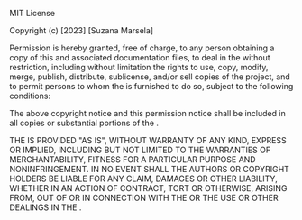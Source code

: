 MIT License

Copyright (c) [2023] [Suzana Marsela]

Permission is hereby granted, free of charge, to any person obtaining a copy of this and associated documentation files, to deal in the without restriction, including without limitation the rights to use, copy, modify, merge, publish, distribute, sublicense, and/or sell copies of the project, and to permit persons to whom the is furnished to do so, subject to the following conditions:

The above copyright notice and this permission notice shall be included in all copies or substantial portions of the .

THE IS PROVIDED "AS IS", WITHOUT WARRANTY OF ANY KIND, EXPRESS OR IMPLIED, INCLUDING BUT NOT LIMITED TO THE WARRANTIES OF MERCHANTABILITY, FITNESS FOR A PARTICULAR PURPOSE AND NONINFRINGEMENT. IN NO EVENT SHALL THE AUTHORS OR COPYRIGHT HOLDERS BE LIABLE FOR ANY CLAIM, DAMAGES OR OTHER LIABILITY, WHETHER IN AN ACTION OF CONTRACT, TORT OR OTHERWISE, ARISING FROM, OUT OF OR IN CONNECTION WITH THE OR THE USE OR OTHER DEALINGS IN THE .